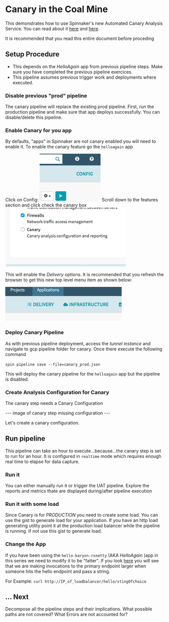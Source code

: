 # Canary in the Coal Mine

This demonstrates how to use Spinnaker's new Automated Canary Analysis Service. 
You can read about it [here](https://medium.com/netflix-techblog/automated-canary-analysis-at-netflix-with-kayenta-3260bc7acc69) and [here](https://cloud.google.com/blog/products/gcp/introducing-kayenta-an-open-automated-canary-analysis-tool-from-google-and-netflix).

It is recommended that you read this entire document before proceding

## Setup Procedure

- This depends on the *HelloAgain* app from previous pipeline steps. Make sure you have completed the previous pipeline exercices. 
- This pipeline assumes previous trigger work and deployments where executed. 

### Disable previous "prod" pipeline

The canary pipeline will replace the existing prod pipeline. First, run the production pipeline and make sure that app deploys successfully. You can disable/delete this pipeline. 


### Enable Canary for you app

By defaults, "apps" in Spinnaker are not canary enabled you will need to enable it. 
To enable the canary feature go the `helloagain` app

Click on Config:
![Config Button](config_button.png)
Scroll down to the features section and click check the canary box
![Canary Enable](canary_enable.png)

This will enable the *Delivery* options. It is recommended that you refresh the browser to get this new top level menu item as shown below:

![Delivery Menu](delivery_menu.png)


### Deploy Canary Pipeline

As with previous pipeline deployment, access the *tunnel instance* and navigate to gcp pipeline folder for canary. Once there execute the following command  

`spin pipeline save --file=canary_prod.json`

This will deploy the canary pipeline for the `helloagain` app but the pipeline is disabled.

### Create Analysis Configuration for Canary

The canary step needs a Canary Configuration

--- image of canary step missing configuration ---

Let's create a canary configuration. 


## Run pipeline

This pipeline can take an hour to execute...because...the canary step is set to run for an hour. It is configured in `realtime` mode which requires enough real time to elapse for data capture. 

### Run it
 You can either manually run it or trigger the UAT pipeline. Explore the reports and metrics thate are displayed during/after pipeline execution

### Run it with some load

Since Canary is for *PRODUCTION* you need to create some load. You can use the gist to generate load for your application. If you have an http load generating utility point it at the production load balancer while the pipeline is running. If not use this gist to generate load.  

### Change the App

If you have been using the `hello-karyon-rxnetty` (AKA *HelloAgain* )app in this series we need to modify it to be "fatter". If you look [here](https://github.com/nparks-kenzan/hello-karyon-rxnetty-x/blob/feature/memoryhog/src/main/java/com/kenzan/karyon/rxnetty/endpoint/HelloEndpoint.java) you will see that we are making invocations to the primary endpoint larger when someone hits the hello endpoint and pass a string. 

For Example:
`curl http://IP_of_loadbalancer/hello/stingOfchoice`



 

## ... Next

Decompose all the pipeline steps and their implications. What possible paths are not covered? What Errors are not accounted for?